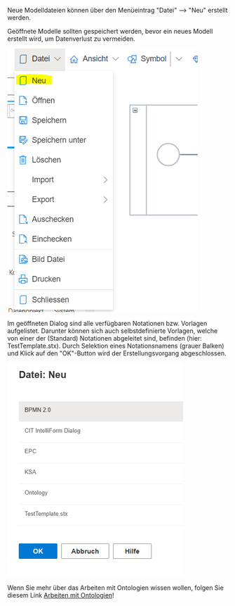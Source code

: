 Neue Modelldateien können über den Menüeintrag "Datei" --> "Neu" erstellt werden.

Geöffnete Modelle sollten gespeichert werden, bevor ein neues Modell erstellt wird, um Datenverlust zu vermeiden.

![DateiNeu](./images/datei_neu_neu1.png)

Im geöffneten Dialog sind alle verfügbaren Notationen bzw. Vorlagen aufgelistet. Darunter können sich auch selbstdefinierte Vorlagen, welche von einer der (Standard) Notationen abgeleitet sind, befinden (hier: TestTemplate.stx). Durch Selektion eines Notationsnamens (grauer Balken) und Klick auf den "OK"-Button wird der Erstellungsvorgang abgeschlossen.


![Datei_Neu_Dialog_aktuell](./images/datei_neu_neu2.png)

Wenn Sie mehr über das Arbeiten mit Ontologien wissen wollen, folgen Sie diesem Link [Arbeiten mit Ontologien](https://github.com/SemTalkOnline/SemTalkOnline_DE/wiki/Ontologien)!